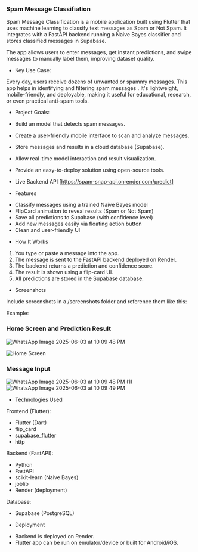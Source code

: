 ### Spam Message Classifiation

Spam Message Classification is a mobile application built using Flutter that uses machine learning to classify text messages as Spam or Not Spam. It integrates with a FastAPI backend running a Naive Bayes classifier and stores classified messages in Supabase.

The app allows users to enter messages, get instant predictions, and swipe messages to manually label them, improving dataset quality.

- Key Use Case:

Every day, users receive dozens of unwanted or spammy messages. This app helps in identifying and filtering spam messages . It's lightweight, mobile-friendly, and deployable, making it useful for educational, research, or even practical anti-spam tools.

- Project Goals:

* Build an model that detects spam messages.

* Create a user-friendly mobile interface to scan and analyze messages.

* Store messages and results in a cloud database (Supabase).

* Allow real-time model interaction and result visualization.

* Provide an easy-to-deploy solution using open-source tools.

- Live Backend API
[https://spam-snap-api.onrender.com/predict]

- Features

* Classify messages using a trained Naive Bayes model
* FlipCard animation to reveal results (Spam or Not Spam)
* Save all predictions to Supabase (with confidence level)
* Add new messages easily via floating action button
* Clean and user-friendly UI

- How It Works

1. You type or paste a message into the app.
2. The message is sent to the FastAPI backend deployed on Render.
3. The backend returns a prediction and confidence score.
4. The result is shown using a flip-card UI.
5. All predictions are stored in the Supabase database.

- Screenshots

Include screenshots in a /screenshots folder and reference them like this:

Example:

### Home Screen and Prediction Result

![WhatsApp Image 2025-06-03 at 10 09 48 PM](https://github.com/user-attachments/assets/b8c5b2b3-906c-45d3-944d-8a78e8d5ed6b)

![Home Screen](screenshots/home_screen.png)

### Message Input

![WhatsApp Image 2025-06-03 at 10 09 48 PM (1)](https://github.com/user-attachments/assets/108787c9-b6e3-411e-904a-946d0696c7eb)
![WhatsApp Image 2025-06-03 at 10 09 49 PM](https://github.com/user-attachments/assets/1dfa9328-d9da-4ace-9e2a-25e4ed362427)


- Technologies Used

Frontend (Flutter):

* Flutter (Dart)
* flip\_card
* supabase\_flutter
* http

Backend (FastAPI):

* Python
* FastAPI
* scikit-learn (Naive Bayes)
* joblib
* Render (deployment)

Database:

* Supabase (PostgreSQL)

- Deployment

* Backend is deployed on Render.
* Flutter app can be run on emulator/device or built for Android/iOS.



